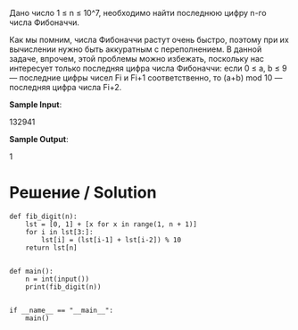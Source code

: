 Дано число 1 ≤ n ≤ 10^7, необходимо найти последнюю цифру n-го числа Фибоначчи.

Как мы помним, числа Фибоначчи растут очень быстро, поэтому при их вычислении нужно быть аккуратным с переполнением. В данной задаче, впрочем, этой проблемы можно избежать, поскольку нас интересует только последняя цифра числа Фибоначчи: если 0 ≤ a, b ≤ 9 — последние цифры чисел Fi и Fi+1 соответственно, то (a+b) mod 10 — последняя цифра числа Fi+2.

**Sample Input**:

132941

**Sample Output**:

1

# Решение / Solution

```
def fib_digit(n):
    lst = [0, 1] + [x for x in range(1, n + 1)]
    for i in lst[3:]:
        lst[i] = (lst[i-1] + lst[i-2]) % 10
    return lst[n]


def main():
    n = int(input())
    print(fib_digit(n))


if __name__ == "__main__":
    main()
```